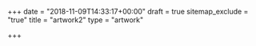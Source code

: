 +++
date = "2018-11-09T14:33:17+00:00"
draft = true
sitemap_exclude = "true"
title = "artwork2"
type = "artwork"

+++
